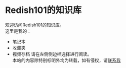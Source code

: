 # Redish101的知识库
欢迎访问Redish101的知识库。  
这里是我的：
- 笔记本
- 收藏夹
- 视频存档
请在左侧侧边栏选择进行阅读。  
本站的内容除特别标明外均为转载，如有侵权，请[联系我](mailto:jiayunluo@outlook.com)